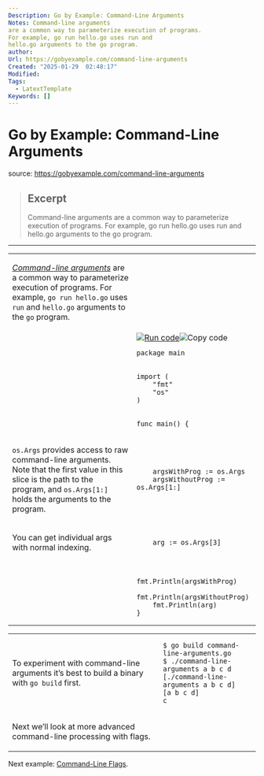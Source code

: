 ```yaml
---
Description: Go by Example: Command-Line Arguments
Notes: Command-line arguments
are a common way to parameterize execution of programs.
For example, go run hello.go uses run and
hello.go arguments to the go program.
author: 
Url: https://gobyexample.com/command-line-arguments
Created: "2025-01-29  02:48:17"
Modified: 
Tags:
  - LatextTemplate
Keywords: []
---
```


# Go by Example: Command-Line Arguments

source: https://gobyexample.com/command-line-arguments

> ## Excerpt
> Command-line arguments
are a common way to parameterize execution of programs.
For example, go run hello.go uses run and
hello.go arguments to the go program.

---
<table><tbody><tr><td><p><a href="https://en.wikipedia.org/wiki/Command-line_interface#Arguments"><em>Command-line arguments</em></a> are a common way to parameterize execution of programs. For example, <code>go run hello.go</code> uses <code>run</code> and <code>hello.go</code> arguments to the <code>go</code> program.</p></td><td></td></tr><tr><td></td><td><a href="https://go.dev/play/p/UYCEvh9d2Zb"><img title="Run code" src="https://gobyexample.com/play.png"></a><img title="Copy code" src="https://gobyexample.com/clipboard.png"><pre><code><span><span><span>package</span> <span>main</span></span></span></code></pre></td></tr><tr><td></td><td><pre><code><span><span><span>import</span> <span>(</span>
</span></span><span><span>    <span>"fmt"</span>
</span></span><span><span>    <span>"os"</span>
</span></span><span><span><span>)</span></span></span></code></pre></td></tr><tr><td></td><td><pre><code><span><span><span>func</span> <span>main</span><span>()</span> <span>{</span></span></span></code></pre></td></tr><tr><td><p><code>os.Args</code> provides access to raw command-line arguments. Note that the first value in this slice is the path to the program, and <code>os.Args[1:]</code> holds the arguments to the program.</p></td><td><pre><code><span><span>    <span>argsWithProg</span> <span>:=</span> <span>os</span><span>.</span><span>Args</span>
</span></span><span><span>    <span>argsWithoutProg</span> <span>:=</span> <span>os</span><span>.</span><span>Args</span><span>[</span><span>1</span><span>:]</span></span></span></code></pre></td></tr><tr><td><p>You can get individual args with normal indexing.</p></td><td><pre><code><span><span>    <span>arg</span> <span>:=</span> <span>os</span><span>.</span><span>Args</span><span>[</span><span>3</span><span>]</span></span></span></code></pre></td></tr><tr><td></td><td><pre><code><span><span>    <span>fmt</span><span>.</span><span>Println</span><span>(</span><span>argsWithProg</span><span>)</span>
</span></span><span><span>    <span>fmt</span><span>.</span><span>Println</span><span>(</span><span>argsWithoutProg</span><span>)</span>
</span></span><span><span>    <span>fmt</span><span>.</span><span>Println</span><span>(</span><span>arg</span><span>)</span>
</span></span><span><span><span>}</span></span></span></code></pre></td></tr></tbody></table>

<table><tbody><tr><td><p>To experiment with command-line arguments it’s best to build a binary with <code>go build</code> first.</p></td><td><pre><code><span><span><span>$</span> go build command-line-arguments.go
</span></span><span><span><span>$</span> ./command-line-arguments a b c d
</span></span><span><span><span>[./command-line-arguments a b c d]       
</span></span></span><span><span><span>[a b c d]
</span></span></span><span><span><span>c</span></span></span></code></pre></td></tr><tr><td><p>Next we’ll look at more advanced command-line processing with flags.</p></td><td></td></tr></tbody></table>

Next example: [Command-Line Flags](https://gobyexample.com/command-line-flags).
